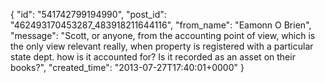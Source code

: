  {
   "id": "541742799194990",
   "post_id": "462493170453287_483918211644116",
   "from_name": "Eamonn O Brien",
   "message": "Scott, or anyone, from the accounting point of view, which is the only view relevant really, when property is registered with a particular state dept. how is it accounted for? Is it recorded as an asset on their books?",
   "created_time": "2013-07-27T17:40:01+0000"
 }
